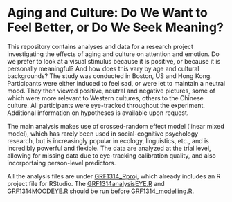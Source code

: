 # Aging and Culture: Do We Want to Feel Better, or Do We Seek Meaning?
This repository contains analyses and data for a research project investigating the effects of aging and culture on attention and emotion. Do we prefer to look at a visual stimulus because it is positive, or because it is personally meaningful? And how does this vary by age and cultural backgrounds? The study was conducted in Boston, US and Hong Kong. Participants were either induced to feel sad, or were let to maintain a neutral mood. They then viewed positive, neutral and negative pictures, some of which were more relevant to Western cultures, others to the Chinese culture. All participants were eye-tracked throughout the experiment. Additional information on hypotheses is available upon request.

The main analysis makes use of crossed-random effect model (linear mixed model), which has rarely been used in social-cognitive psychology research, but is increasingly popular in ecology, linguistics, etc., and is incredibly powerful and flexible. The data are analyzed at the trial level, allowing for missing data due to eye-tracking calibration quality, and also incorportaing person-level predictors.

All the analysis files are under [GRF1314_Rproj](./GRF1314_Rproj), which already includes an R project file for RStudio. The [GRF1314analysisEYE.R](./GRF1314_Rproj/GRF1314analysisEYE.R) and [GRF1314MOODEYE.R](./GRF1314_Rproj/GRF1314MOODEYE.R) should be run before [GRF1314_modelling.R](./GRF1314_Rproj/GRF1314_modelling.R). 
